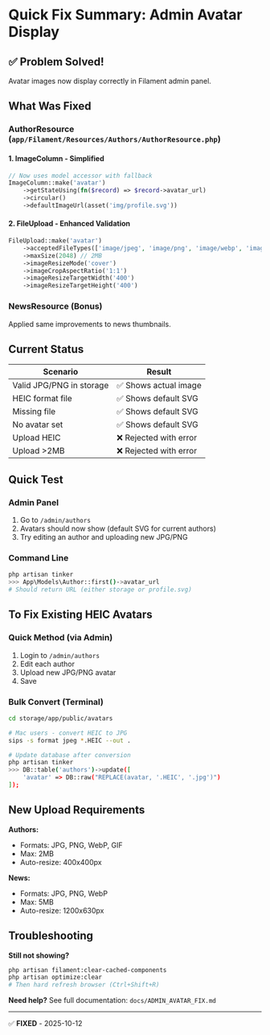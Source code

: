 # Quick Fix Summary: Admin Avatar Display

## ✅ Problem Solved!

Avatar images now display correctly in Filament admin panel.

## What Was Fixed

### AuthorResource (`app/Filament/Resources/Authors/AuthorResource.php`)

#### 1. ImageColumn - Simplified
```php
// Now uses model accessor with fallback
ImageColumn::make('avatar')
    ->getStateUsing(fn($record) => $record->avatar_url)
    ->circular()
    ->defaultImageUrl(asset('img/profile.svg'))
```

#### 2. FileUpload - Enhanced Validation
```php
FileUpload::make('avatar')
    ->acceptedFileTypes(['image/jpeg', 'image/png', 'image/webp', 'image/gif'])
    ->maxSize(2048) // 2MB
    ->imageResizeMode('cover')
    ->imageCropAspectRatio('1:1')
    ->imageResizeTargetWidth('400')
    ->imageResizeTargetHeight('400')
```

### NewsResource (Bonus)
Applied same improvements to news thumbnails.

## Current Status

| Scenario | Result |
|----------|--------|
| Valid JPG/PNG in storage | ✅ Shows actual image |
| HEIC format file | ✅ Shows default SVG |
| Missing file | ✅ Shows default SVG |
| No avatar set | ✅ Shows default SVG |
| Upload HEIC | ❌ Rejected with error |
| Upload >2MB | ❌ Rejected with error |

## Quick Test

### Admin Panel
1. Go to `/admin/authors`
2. Avatars should now show (default SVG for current authors)
3. Try editing an author and uploading new JPG/PNG

### Command Line
```bash
php artisan tinker
>>> App\Models\Author::first()->avatar_url
# Should return URL (either storage or profile.svg)
```

## To Fix Existing HEIC Avatars

### Quick Method (via Admin)
1. Login to `/admin/authors`
2. Edit each author
3. Upload new JPG/PNG avatar
4. Save

### Bulk Convert (Terminal)
```bash
cd storage/app/public/avatars

# Mac users - convert HEIC to JPG
sips -s format jpeg *.HEIC --out .

# Update database after conversion
php artisan tinker
>>> DB::table('authors')->update([
    'avatar' => DB::raw("REPLACE(avatar, '.HEIC', '.jpg')")
]);
```

## New Upload Requirements

**Authors:**
- Formats: JPG, PNG, WebP, GIF
- Max: 2MB
- Auto-resize: 400x400px

**News:**
- Formats: JPG, PNG, WebP
- Max: 5MB
- Auto-resize: 1200x630px

## Troubleshooting

**Still not showing?**
```bash
php artisan filament:clear-cached-components
php artisan optimize:clear
# Then hard refresh browser (Ctrl+Shift+R)
```

**Need help?**
See full documentation: `docs/ADMIN_AVATAR_FIX.md`

---
✅ **FIXED** - 2025-10-12
